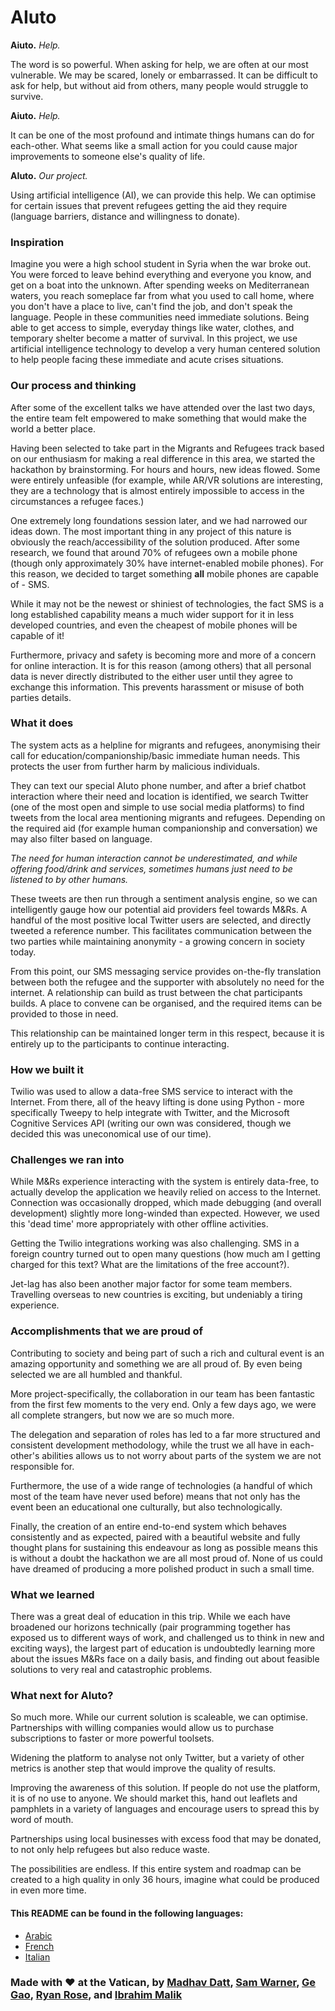 # AIuto

**Aiuto.** *Help.*

The word is so powerful. When asking for help, we are often at our most vulnerable. We may be scared, lonely or embarrassed. It can be difficult to ask for help, but without aid from others, many people would struggle to survive.

**Aiuto.** *Help.*

It can be one of the most profound and intimate things humans can do for each-other. What seems like a small action for you could cause major improvements to someone else's quality of life.

**AIuto.** *Our project.*

Using artificial intelligence (AI), we can provide this help. We can optimise for certain issues that prevent refugees getting the aid they require (language barriers, distance and willingness to donate).

### Inspiration

Imagine you were a high school student in Syria when the war broke out. You were forced to leave behind everything and everyone you know, and get on a boat into the unknown. After spending weeks on Mediterranean waters, you reach someplace far from what you used to call home, where you don't have a place to live, can't find the job, and don't speak the language. People in these communities need immediate solutions. Being able to get access to simple, everyday things like water, clothes, and temporary shelter become a matter of survival. In this project, we use artificial intelligence technology to develop a very human centered solution to help people facing these immediate and acute crises situations.

### Our process and thinking

After some of the excellent talks we have attended over the last two days, the entire team felt empowered to make something that would make the world a better place.

Having been selected to take part in the Migrants and Refugees track based on our enthusiasm for making a real difference in this area, we started the hackathon by brainstorming. For hours and hours, new ideas flowed. Some were entirely unfeasible (for example, while AR/VR solutions are interesting, they are a technology that is almost entirely impossible to access in the circumstances a refugee faces.)

One extremely long foundations session later, and we had narrowed our ideas down. The most important thing in any project of this nature is obviously the reach/accessibility of the solution produced. After some research, we found that around 70% of refugees own a mobile phone (though only approximately 30% have internet-enabled mobile phones). For this reason, we decided to target something **all** mobile phones are capable of - SMS.

While it may not be the newest or shiniest of technologies, the fact SMS is a long established capability means a much wider support for it in less developed countries, and even the cheapest of mobile phones will be capable of it!

Furthermore, privacy and safety is becoming more and more of a concern for online interaction. It is for this reason (among others) that all personal data is never directly distributed to the either user until they agree to exchange this information. This prevents harassment or misuse of both parties details.

### What it does

The system acts as a helpline for migrants and refugees, anonymising their call for education/companionship/basic immediate human needs. This protects the user from further harm by malicious individuals.

They can text our special AIuto phone number, and after a brief chatbot interaction where their need and location is identified, we search Twitter (one of the most open and simple to use social media platforms) to find tweets from the local area mentioning migrants and refugees. Depending on the required aid (for example human companionship and conversation) we may also filter based on language.

*The need for human interaction cannot be underestimated, and while offering food/drink and services, sometimes humans just need to be listened to by other humans.*

These tweets are then run through a sentiment analysis engine, so we can intelligently gauge how our potential aid providers feel towards M&Rs. A handful of the most positive local Twitter users are selected, and directly tweeted a reference number. This facilitates communication between the two parties while maintaining anonymity - a growing concern in society today.

From this point, our SMS messaging service provides on-the-fly translation between both the refugee and the supporter with absolutely no need for the internet. A relationship can build as trust between the chat participants builds. A place to convene can be organised, and the required items can be provided to those in need.

This relationship can be maintained longer term in this respect, because it is entirely up to the participants to continue interacting.

### How we built it

Twilio was used to allow a data-free SMS service to interact with the Internet. From there, all of the heavy lifting is done using Python - more specifically Tweepy to help integrate with Twitter, and the Microsoft Cognitive Services API (writing our own was considered, though we decided this was uneconomical use of our time).

### Challenges we ran into

While M&Rs experience interacting with the system is entirely data-free, to actually develop the application we heavily relied on access to the Internet. Connection was occasionally dropped, which made debugging (and overall development) slightly more long-winded than expected. However, we used this 'dead time' more appropriately with other offline activities.

Getting the Twilio integrations working was also challenging. SMS in a foreign country turned out to open many questions (how much am I getting charged for this text? What are the limitations of the free account?).

Jet-lag has also been another major factor for some team members. Travelling overseas to new countries is exciting, but undeniably a tiring experience.

### Accomplishments that we are proud of

Contributing to society and being part of such a rich and cultural event is an amazing opportunity and something we are all proud of. By even being selected we are all humbled and thankful.

More project-specifically, the collaboration in our team has been fantastic from the first few moments to the very end. Only a few days ago, we were all complete strangers, but now we are so much more.

The delegation and separation of roles has led to a far more structured and consistent development methodology, while the trust we all have in each-other's abilities allows us to not worry about parts of the system we are not responsible for.

Furthermore, the use of a wide range of technologies (a handful of which most of the team have never used before) means that not only has the event been an educational one culturally, but also technologically.

Finally, the creation of an entire end-to-end system which behaves consistently and as expected, paired with a beautiful website and fully thought plans for sustaining this endeavour as long as possible means this is without a doubt the hackathon we are all most proud of. None of us could have dreamed of producing a more polished product in such a small time.

### What we learned

There was a great deal of education in this trip. While we each have broadened our horizons technically (pair programming together has exposed us to different ways of work, and challenged us to think in new and exciting ways), the largest part of education is undoubtedly learning more about the issues M&Rs face on a daily basis, and finding out about feasible solutions to very real and catastrophic problems.

### What next for AIuto?

So much more. While our current solution is scaleable, we can optimise. Partnerships with willing companies would allow us to purchase subscriptions to faster or more powerful toolsets.

Widening the platform to analyse not only Twitter, but a variety of other metrics is another step that would improve the quality of results.

Improving the awareness of this solution. If people do not use the platform, it is of no use to anyone. We should market this, hand out leaflets and pamphlets in a variety of languages and encourage users to spread this by word of mouth.

Partnerships using local businesses with excess food that may be donated, to not only help refugees but also reduce waste.

The possibilities are endless. If this entire system and roadmap can be created to a high quality in only 36 hours, imagine what could be produced in even more time.

#### This README can be found in the following languages:
* [Arabic](https://pastebin.com/ZRPFcgXL)
* [French](https://pastebin.com/4Rs7T2HJ)
* [Italian](https://pastebin.com/aQwJDSas)

### Made with :heart: at the Vatican, by [Madhav Datt](https://github.com/madhav-datt), [Sam Warner](https://github.com/sjwarner), [Ge Gao](https://github.com/gg0027), [Ryan Rose](https://www.linkedin.com/in/hiromurose/), and [Ibrahim Malik]()
